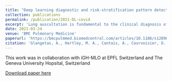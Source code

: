 ```yaml
---
title: "Deep learning diagnostic and risk-stratification pattern detection for COVID-19 in digital lung auscultations: clinical protocol for a case–control and prospective cohort study"
collection: publications
permalink: /publication/2021-DL-covid
excerpt: 'Lung auscultation is fundamental to the clinical diagnosis of respiratory disease. However, auscultation is a subjective practice and interpretations vary widely between users. The digitization of auscultation acquisition and interpretation is a particularly promising strategy for diagnosing and monitoring infectious diseases such as Coronavirus-19 disease (COVID-19) where automated analyses could help decentralise care and better inform decision-making in telemedicine. This protocol describes the standardised collection of lung auscultations in COVID-19 triage sites and a deep learning approach to diagnostic and prognostic modelling for future incorporation into an intelligent autonomous stethoscope benchmarked against human expert interpretation.'
date: 2021-03-24
venue: 'BMC Pulmonary Medicine'
paperurl: 'https://bmcpulmmed.biomedcentral.com/articles/10.1186/s12890-021-01467-w'
citation: 'Glangetas, A., Hartley, M. A., Cantais, A., Courvoisier, D. S., Rivollet, D., Shama, D. M., ... & Siebert, J. N. (2021). Deep learning diagnostic and risk-stratification pattern detection for COVID-19 in digital lung auscultations: clinical protocol for a case–control and prospective cohort study. BMC pulmonary medicine, 21(1), 1-8.'
---
```

This work was in collaboration with iGH-MLO at EPFL Switzerland and The Geneva University Hopsital, Switzerland

[Download paper here](https://bmcpulmmed.biomedcentral.com/counter/pdf/10.1186/s12890-021-01467-w.pdf)



